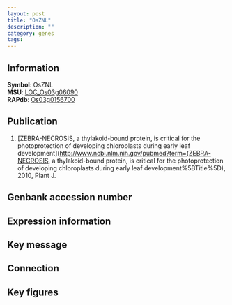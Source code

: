 ```yaml
---
layout: post
title: "OsZNL"
description: ""
category: genes
tags: 
---
```


## Information
__Symbol__: OsZNL  
__MSU__: [LOC_Os03g06090](http://rice.plantbiology.msu.edu/cgi-bin/ORF_infopage.cgi?orf=LOC_Os03g06090)  
__RAPdb__: [Os03g0156700](http://rapdb.dna.affrc.go.jp/viewer/gbrowse_details/irgsp1?name=Os03g0156700)  

## Publication
1. [ZEBRA-NECROSIS, a thylakoid-bound protein, is critical for the photoprotection of developing chloroplasts during early leaf development](http://www.ncbi.nlm.nih.gov/pubmed?term=(ZEBRA-NECROSIS, a thylakoid-bound protein, is critical for the photoprotection of developing chloroplasts during early leaf development%5BTitle%5D), 2010, Plant J.

## Genbank accession number

## Expression information

## Key message

## Connection

## Key figures


